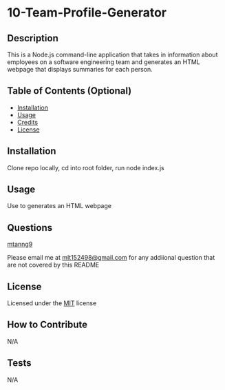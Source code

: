 # 10-Team-Profile-Generator


## Description
This is a Node.js command-line application that takes in information 
about employees on a software engineering team and generates an HTML 
webpage that displays summaries for each person.


## Table of Contents (Optional)

- [Installation](#installation)
- [Usage](#usage)
- [Credits](#credits)
- [License](#license)

## Installation

Clone repo locally, cd into root folder, run node index.js


## Usage
Use to generates an HTML webpage

## Questions

[mtanng9](https://github.com/mtanng9)

Please email me at mlt152498@gmail.com for any addiional question that are not covered by this README


## License

Licensed under the [MIT](https://choosealicense.com/licenses/mit/) license  


## How to Contribute


N/A

## Tests

N/A
